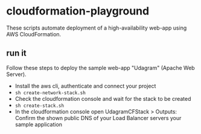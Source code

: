 # cloudformation-playground
These scripts automate deployment of a high-availability web-app using AWS CloudFormation.

## run it
Follow these steps to deploy the sample web-app "Udagram" (Apache Web Server).
- Install the aws cli, authenticate and connect your project
- `sh create-network-stack.sh`
- Check the cloudformation console and wait for the stack to be created
- `sh create-stack.sh`
- In the cloudformation console open UdagramCFStack > Outputs: Confirm the shown public DNS of your Load Balancer servers your sample application
